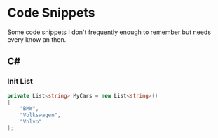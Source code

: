 # Code Snippets
Some code snippets I don't frequently enough to remember but needs every know an then.

## C#

### Init List
``` C#
private List<string> MyCars = new List<string>()
{
    "BMW",
    "Volkswagen",
    "Volvo"
};
```

